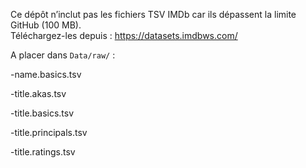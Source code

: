 Ce dépôt n’inclut pas les fichiers TSV IMDb car ils dépassent la limite GitHub (100 MB).  
Téléchargez-les depuis : https://datasets.imdbws.com/

A placer dans `Data/raw/` : 


-name.basics.tsv

-title.akas.tsv

-title.basics.tsv

-title.principals.tsv

-title.ratings.tsv
